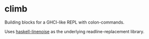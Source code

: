 # climb

Building blocks for a GHCI-like REPL with colon-commands.

Uses [haskell-linenoise](https://github.com/ejconlon/haskell-linenoise) as the underlying readline-replacement library.
